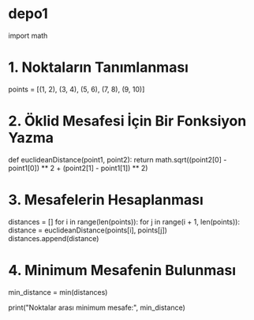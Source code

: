 # depo1
import math

# 1. Noktaların Tanımlanması
points = [(1, 2), (3, 4), (5, 6), (7, 8), (9, 10)]

# 2. Öklid Mesafesi İçin Bir Fonksiyon Yazma
def euclideanDistance(point1, point2):
    return math.sqrt((point2[0] - point1[0]) ** 2 + (point2[1] - point1[1]) ** 2)

# 3. Mesafelerin Hesaplanması
distances = []
for i in range(len(points)):
    for j in range(i + 1, len(points)):
        distance = euclideanDistance(points[i], points[j])
        distances.append(distance)

# 4. Minimum Mesafenin Bulunması
min_distance = min(distances)

print("Noktalar arası minimum mesafe:", min_distance)
